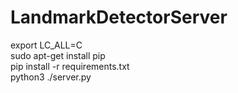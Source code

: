 # LandmarkDetectorServer
export LC_ALL=C  
sudo apt-get install pip  
pip install -r requirements.txt  
python3 ./server.py 

